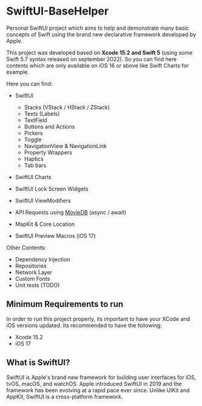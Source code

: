 # SwiftUI-BaseHelper
Personal SwiftUI project which aims to help and demonstrate many basic concepts of Swift using the brand new declarative framework developed by Apple.

This project was developed based on **Xcode 15.2 and Swift 5** (using some Swift 5.7 syntax released on september 2022). So you can find here contents which are only available on iOS 16 or above like Swift Charts for example. 

Here you can find:
- SwiftUI 
  - Stacks (VStack / HStack / ZStack)
  - Texts (Labels)
  - TextField
  - Buttons and Actions
  - Pickers
  - Toggle
  - NavigationView & NavigationLink
  - Property Wrappers
  - Haptics
  - Tab bars
  
- SwiftUI Charts
- SwiftUI Lock Screen Widgets
- SwiftUI ViewModifiers
- API Requests using [MovieDB](https://www.themoviedb.org/documentation/api) (async / await)
- MapKit & Core Location
- SwiftUI Preview Macros (iOS 17)

Other Contents:
- Dependency Injection
- Repositories
- Network Layer
- Custom Fonts
- Unit tests (TODO)

## Minimum Requirements to run
In order to run this project properly, its important to have your XCode and iOS versions updated. Its recommended to have the following:
- Xcode 15.2
- iOS 17

## What is SwiftUI?
SwiftUI is Apple's brand new framework for building user interfaces for iOS, tvOS, macOS, and watchOS. Apple introduced SwiftUI in 2019 and the 
framework has been evolving at a rapid pace ever since. Unlike UIKit and AppKit, SwiftUI is a cross-platform framework.

